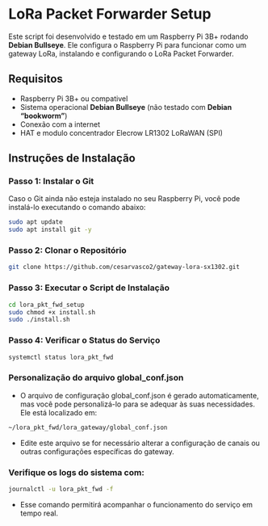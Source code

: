 # LoRa Packet Forwarder Setup

Este script foi desenvolvido e testado em um Raspberry Pi 3B+ rodando **Debian Bullseye**. Ele configura o Raspberry Pi para funcionar como um gateway LoRa, instalando e configurando o LoRa Packet Forwarder.

## Requisitos

- Raspberry Pi 3B+ ou compativel
- Sistema operacional **Debian Bullseye** (não testado com **Debian “bookworm”**)
- Conexão com a internet
- HAT e modulo concentrador Elecrow LR1302 LoRaWAN (SPI)

## Instruções de Instalação

### Passo 1: Instalar o Git

Caso o Git ainda não esteja instalado no seu Raspberry Pi, você pode instalá-lo executando o comando abaixo:

```bash
sudo apt update
sudo apt install git -y
```

### Passo 2: Clonar o Repositório

```bash
git clone https://github.com/cesarvasco2/gateway-lora-sx1302.git
```
### Passo 3: Executar o Script de Instalação

```bash
cd lora_pkt_fwd_setup
sudo chmod +x install.sh
sudo ./install.sh
```

### Passo 4: Verificar o Status do Serviço

```bash
systemctl status lora_pkt_fwd
```
### Personalização do arquivo global_conf.json
- O arquivo de configuração global_conf.json é gerado automaticamente, mas você pode personalizá-lo para se adequar às suas necessidades. Ele está localizado em:

```bash
~/lora_pkt_fwd/lora_gateway/global_conf.json
```
- Edite este arquivo se for necessário alterar a configuração de canais ou outras configurações específicas do gateway.

### Verifique os logs do sistema com:

```bash
journalctl -u lora_pkt_fwd -f
```

- Esse comando permitirá acompanhar o funcionamento do serviço em tempo real.


